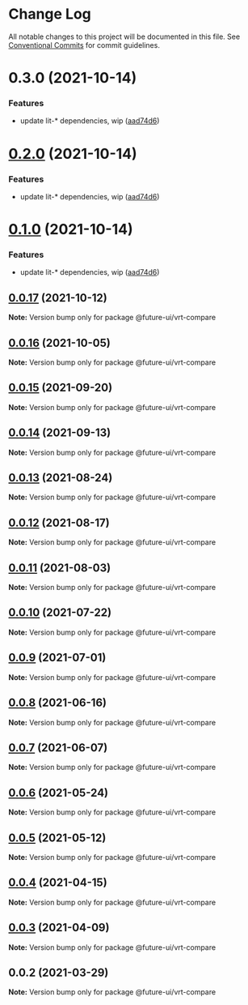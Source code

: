 # Change Log

All notable changes to this project will be documented in this file.
See [Conventional Commits](https://conventionalcommits.org) for commit guidelines.

# 0.3.0 (2021-10-14)


### Features

* update lit-* dependencies, wip ([aad74d6](https://github.com/adobe/spectrum-web-components/commit/aad74d6ac41d8450aee82d73aaf58ab949b72a00))





# [0.2.0](https://github.com/adobe/spectrum-web-components/compare/@future-ui/vrt-compare@0.0.17...@future-ui/vrt-compare@0.2.0) (2021-10-14)

### Features

-   update lit-\* dependencies, wip ([aad74d6](https://github.com/adobe/spectrum-web-components/commit/aad74d6ac41d8450aee82d73aaf58ab949b72a00))

# [0.1.0](https://github.com/adobe/spectrum-web-components/compare/@future-ui/vrt-compare@0.0.17...@future-ui/vrt-compare@0.1.0) (2021-10-14)

### Features

-   update lit-\* dependencies, wip ([aad74d6](https://github.com/adobe/spectrum-web-components/commit/aad74d6ac41d8450aee82d73aaf58ab949b72a00))

## [0.0.17](https://github.com/adobe/spectrum-web-components/compare/@future-ui/vrt-compare@0.0.16...@future-ui/vrt-compare@0.0.17) (2021-10-12)

**Note:** Version bump only for package @future-ui/vrt-compare

## [0.0.16](https://github.com/adobe/spectrum-web-components/compare/@future-ui/vrt-compare@0.0.15...@future-ui/vrt-compare@0.0.16) (2021-10-05)

**Note:** Version bump only for package @future-ui/vrt-compare

## [0.0.15](https://github.com/adobe/spectrum-web-components/compare/@future-ui/vrt-compare@0.0.14...@future-ui/vrt-compare@0.0.15) (2021-09-20)

**Note:** Version bump only for package @future-ui/vrt-compare

## [0.0.14](https://github.com/adobe/spectrum-web-components/compare/@future-ui/vrt-compare@0.0.13...@future-ui/vrt-compare@0.0.14) (2021-09-13)

**Note:** Version bump only for package @future-ui/vrt-compare

## [0.0.13](https://github.com/adobe/spectrum-web-components/compare/@future-ui/vrt-compare@0.0.12...@future-ui/vrt-compare@0.0.13) (2021-08-24)

**Note:** Version bump only for package @future-ui/vrt-compare

## [0.0.12](https://github.com/adobe/spectrum-web-components/compare/@future-ui/vrt-compare@0.0.11...@future-ui/vrt-compare@0.0.12) (2021-08-17)

**Note:** Version bump only for package @future-ui/vrt-compare

## [0.0.11](https://github.com/adobe/spectrum-web-components/compare/@future-ui/vrt-compare@0.0.10...@future-ui/vrt-compare@0.0.11) (2021-08-03)

**Note:** Version bump only for package @future-ui/vrt-compare

## [0.0.10](https://github.com/adobe/spectrum-web-components/compare/@future-ui/vrt-compare@0.0.9...@future-ui/vrt-compare@0.0.10) (2021-07-22)

**Note:** Version bump only for package @future-ui/vrt-compare

## [0.0.9](https://github.com/adobe/spectrum-web-components/compare/@future-ui/vrt-compare@0.0.8...@future-ui/vrt-compare@0.0.9) (2021-07-01)

**Note:** Version bump only for package @future-ui/vrt-compare

## [0.0.8](https://github.com/adobe/spectrum-web-components/compare/@future-ui/vrt-compare@0.0.7...@future-ui/vrt-compare@0.0.8) (2021-06-16)

**Note:** Version bump only for package @future-ui/vrt-compare

## [0.0.7](https://github.com/adobe/spectrum-web-components/compare/@future-ui/vrt-compare@0.0.6...@future-ui/vrt-compare@0.0.7) (2021-06-07)

**Note:** Version bump only for package @future-ui/vrt-compare

## [0.0.6](https://github.com/adobe/spectrum-web-components/compare/@future-ui/vrt-compare@0.0.5...@future-ui/vrt-compare@0.0.6) (2021-05-24)

**Note:** Version bump only for package @future-ui/vrt-compare

## [0.0.5](https://github.com/adobe/spectrum-web-components/compare/@future-ui/vrt-compare@0.0.4...@future-ui/vrt-compare@0.0.5) (2021-05-12)

**Note:** Version bump only for package @future-ui/vrt-compare

## [0.0.4](https://github.com/adobe/spectrum-web-components/compare/@future-ui/vrt-compare@0.0.3...@future-ui/vrt-compare@0.0.4) (2021-04-15)

**Note:** Version bump only for package @future-ui/vrt-compare

## [0.0.3](https://github.com/adobe/spectrum-web-components/compare/@future-ui/vrt-compare@0.0.2...@future-ui/vrt-compare@0.0.3) (2021-04-09)

**Note:** Version bump only for package @future-ui/vrt-compare

## 0.0.2 (2021-03-29)

**Note:** Version bump only for package @future-ui/vrt-compare
